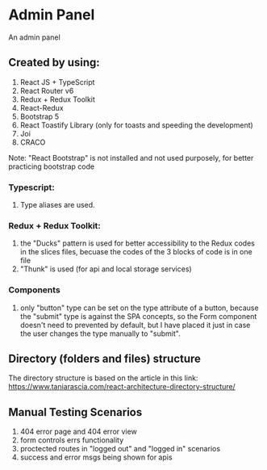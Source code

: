 # Admin Panel

An admin panel

## Created by using:

1. React JS + TypeScript
2. React Router v6
3. Redux + Redux Toolkit
4. React-Redux
5. Bootstrap 5
6. React Toastify Library (only for toasts and speeding the development)
7. Joi
8. CRACO

Note: "React Bootstrap" is not installed and not used purposely, for better practicing bootstrap code

### Typescript:

1. Type aliases are used.

### Redux + Redux Toolkit:

1. the "Ducks" pattern is used for better accessibility to the Redux codes in the slices files, becuase the codes of the 3 blocks of code is in one file
2. "Thunk" is used (for api and local storage services)

### Components

1. only "button" type can be set on the type attribute of a button, because the "submit" type is against the SPA concepts, so the Form component doesn't need to prevented by default, but I have placed it just in case the user changes the type manually to "submit".

## Directory (folders and files) structure

The directory structure is based on the article in this link: https://www.taniarascia.com/react-architecture-directory-structure/

## Manual Testing Scenarios

1. 404 error page and 404 error view
2. form controls errs functionality
3. proctected routes in "logged out" and "logged in" scenarios
4. success and error msgs being shown for apis
